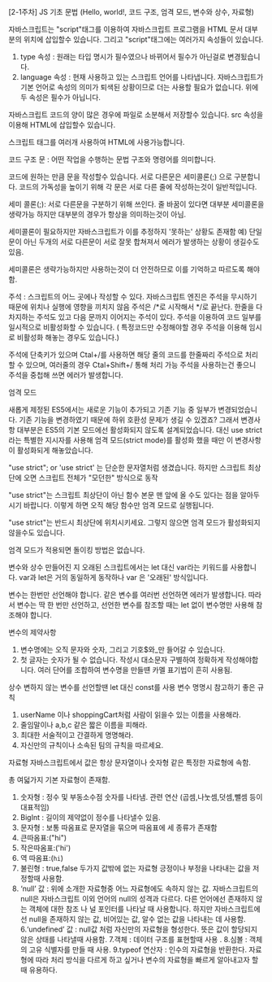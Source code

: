 [2-1주차] JS 기초 문법 (Hello, world!, 코드 구조, 엄격 모드, 변수와 상수, 자료형)

자바스크립트는 "script"태그를 이용하여 자바스크립트 프로그램을 HTML 문서 대부분의 위치에 삽입할수 있습니다.
그리고 "script"태그에는 여러가지 속성들이 있습니다.
1. type 속성 : 원래는 타입 명시가 필수였으나 바뀌어서 필수가 아닌걸로 변경됬습니다.
2. language 속성 : 현재 사용하고 있는 스크립트 언어를 나타냅니다. 
자바스크립트가 기본 언어로 속성의 의미가 퇴색된 상황이므로 더는 사용할 필요가 없습니다.
위에 두 속성은 필수가 아닙니다.

자바스크립트 코드의 양이 많은 경우에 파일로 소분해서 저장할수 있습니다.
src 속성을 이용해 HTML에 삽입할수 있습니다.

<script> 태그는 src 속성과 내부 코드를 동시에 가지지 못합니다.
따라서 
<script src="…">로 외부 파일을 연결할지 아니면 <script> 태그 내에 코드를 작성할지를 선택해야 합니다.

<script src="/path/to/script.js"></script>

스크립트 태그를 여러개 사용하여 HTML에 사용가능합니다.
<script src="/path/to/script.js"></script>
<script src="/path/to/script.js"></script>
<script src="/path/to/script.js"></script>

코드 구조
문 : 어떤 작업을 수행하는 문법 구조와 명령어를 의미합니다.

코드에 원하는 만큼 문을 작성할수 있습니다. 서로 다른문은 세미콜론(;) 으로 구분합니다.
코드의 가독성을 높이기 위해 각 문은 서로 다른 줄에 작성하는것이 일반적입니다.

세미 콜론(;): 서로 다른문을 구분하기 위해 쓰인다.
줄 바꿈이 있다면 대부분 세미콜론을 생략가능 하지만 대부분의 경우가 항상을 의미하는것이 아님.

세미콜론이 필요하지만 자바스크립트가 이를 추정하지 '못하는' 상황도 존재함
예) 단일 문이 아닌 두개의 서로 다른문이 서로 잘못 합쳐져서 에러가 발생하는 상황이 생길수도 있음.

세미콜론은 생략가능하지만 사용하는것이 더 안전하므로 이를 기억하고 따르도록 해야함. 

주석 : 스크립트의 어느 곳에나 작성할 수 있다. 자바스크립트 엔진은 주석을 무시하기 때문에 위치나 실행에 영향을 끼치지 않음
주석은 /*로 시작해서 */로 끝난다.
한줄을 다 차지하는 주석도 있고 다음 문까지 이어지는 주석이 있다.
주석을 이용하여 코드 일부를 일시적으로 비활성화할 수 있습니다. ( 특정코드만 수정해야할 경우 주석을 이용해 임시로 비활성화 해놓는 경우도 있습니다.)

주석에 단축키가 있으며 Ctal+/를 사용하면 해당 줄의 코드를 한줄짜리 주석으로 처리할 수 있으며, 여러줄의 경우 Ctal+Shift+/ 통해 처리 가능
주석을 사용하는건 좋으니 주석을 중첩해 쓰면 에러가 발생합니다.

엄격 모드

새롭게 제정된 ES5에서는 새로운 기능이 추가되고 기존 기능 중 일부가 변경되었습니다. 
기존 기능을 변경하였기 때문에 하위 호환성 문제가 생길 수 있겠죠? 
그래서 변경사항 대부분은 ES5의 기본 모드에선 활성화되지 않도록 설계되었습니다. 
대신 use strict라는 특별한 지시자를 사용해 엄격 모드(strict mode)를 활성화 했을 때만 이 변경사항이 활성화되게 해놓았습니다.

"use strict"; or 'use strict' 는 단순한 문자열처럼 생겼습니다. 
하지만 스크립트 최상단에 오면 스크립트 전체가 "모던한" 방식으로 동작

"use strict"는 스크립트 최상단이 아닌 함수 본문 맨 앞에 올 수도 있다는 점을 알아두시기 바랍니다. 
이렇게 하면 오직 해당 함수만 엄격 모드로 실행됩니다.

"use strict"는 반드시 최상단에 위치시키세요. 그렇지 않으면 엄격 모드가 활성화되지 않을수도 있습니다.

엄격 모드가 적용되면 돌이킹 방법은 없습니다.

변수와 상수
만들어진 지 오래된 스크립트에서는 let 대신 var라는 키워드를 사용합니다.
var과 let은 거의 동일하게 동작하나 var 은 '오래된' 방식입니다.

변수는 한번만 선언해야 합니다.
같은 변수를 여러번 선언하면 에러가 발생합니다.
따라서 변수는 딱 한 번만 선언하고, 선언한 변수를 참조할 때는 let 없이 변수명만 사용해 참조해야 합니다.

변수의 제약사항
1. 변수명에는 오직 문자와 숫자, 그리고 기호$와_만 들어갈 수 있습니다.
2. 첫 글자는 숫자가 될 수 없습니다.
작성시 대소문자 구별하여 정확하게 작성해야합니다.
여러 단어를 조합하여 변수명을 만들떈 카멜 표기법이 흔히 사용됨.

상수
변하지 않는 변수를 선언할땐 let 대신 const를 사용
변수 명명시 참고하기 좋은 규칙
1. userName 이나  shoppingCart처럼 사람이 읽을수 있는 이름을 사용해라.
2. 줄임말이나 a,b,c 같은 짧은 이름을 피해라.
3. 최대한 서술적이고 간결하게 명명해라.
4. 자신만의 규칙이나 소속된 팀의 규칙을 따르세요.

자료형
자바스크립트에서 값은 항상 문자열이나 숫자형 같은 특정한 자료형에 속함.

총 여덟가지 기본 자료형이 존재함.
1. 숫자형 : 정수 및 부동소수점 숫자를 나타냄. 관련 연산 (곱셈,나눗셈,덧셈,뺄셈 등이 대표적임)
2. BigInt : 길이의 제약없이 정수를 나타낼수 있음.
3. 문자형 : 보통 따옴표로 문자열을 묶으며 따옴표에 세 종류가 존재함
  1. 큰따옴표:("hi")
  2. 작은따옴표:('hi')
  3. 역 따옴표:(`hi`)
4. 불린형 :  true,false 두가지 값밖에 없는 자료형 긍정이나 부정을 나타내는 값을 저정할때 사용함.
5. ‘null’ 값 : 위에 소개한 자료형중 어느 자료형에도 속하지 않는 값.
  자바스크립트의 null은 자바스크립트 이외 언어의 null의 성격과 다르다.
  다른 언어에선 존재하지 않는 객체에 대한 참조 나 널 포인터를 나타날 때 사용합니다.
  하지만 자바스크립트에선 null을 존재하지 않는 값, 비어있는 값, 알수 없는 값을 나타내는 데 사용함.
6.‘undefined’ 값 : null값 처럼 자신만의 자료형을 형성한다. 뜻은 값이 할당되지 않은 상태를 나타낼때 사용함.
7.객체 : 데이터 구조를 표현할때 사용 .
8.심볼 : 객체의 고유 식별자를 만들 때 사용.
9.typeof 연산자 : 인수의 자료형을 반환한다. 자료형에 따라 처리 방식을 다르게 하고 싶거나 변수의 자료형을 빠르게 알아내고자
할 때 유용하다.





